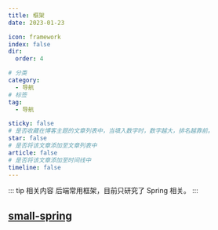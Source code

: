 ```yaml
---
title: 框架
date: 2023-01-23

icon: framework
index: false
dir:
  order: 4

# 分类
category:
  - 导航
# 标签
tag:
  - 导航

sticky: false
# 是否收藏在博客主题的文章列表中，当填入数字时，数字越大，排名越靠前。
star: false
# 是否将该文章添加至文章列表中
article: false
# 是否将该文章添加至时间线中
timeline: false
---
```


::: tip 相关内容
后端常用框架，目前只研究了 Spring 相关。
:::

## [<FontIcon icon="spring"/> small-spring](small-spring/)

